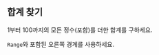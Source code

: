 ## 합계 찾기

1부터 100까지의 모든 정수(포함)를 더한 합계를 구하세요.

<div class="hint">
<code>Range</code>와 포함된 오른쪽 경계를 사용하세요.  
</div>